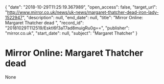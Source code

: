 {
  "date": "2018-10-29T11:25:19.367989", 
  "open_access": false, 
  "target_url": "http://www.mirror.co.uk/news/uk-news/margaret-thatcher-dead-iron-lady-1522947", 
  "description": null, 
  "end_date": null, 
  "title": "Mirror Online: Margaret Thatcher dead ", 
  "record_id": "20181029T112519/EsktI6f3aT7ad8muigRu0g==", 
  "publisher": "mirror.co.uk", 
  "start_date": null, 
  "subject": "Margaret Thatcher"
}

# Mirror Online: Margaret Thatcher dead 

None